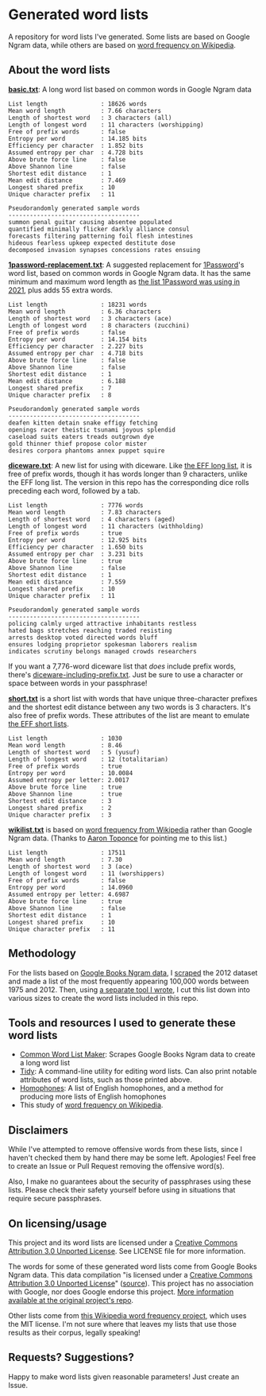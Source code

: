 # Generated word lists

A repository for word lists I've generated. Some lists are based on Google Ngram data, while others are based on [word frequency on Wikipedia](https://github.com/IlyaSemenov/wikipedia-word-frequency/blob/master/results/enwiki-20190320-words-frequency.txt).

## About the word lists

**[basic.txt](lists/basic.txt)**: A long word list based on common words in Google Ngram data
```text
List length               : 18626 words
Mean word length          : 7.66 characters
Length of shortest word   : 3 characters (all)
Length of longest word    : 11 characters (worshipping)
Free of prefix words      : false
Entropy per word          : 14.185 bits
Efficiency per character  : 1.852 bits
Assumed entropy per char  : 4.728 bits
Above brute force line    : false
Above Shannon line        : false
Shortest edit distance    : 1
Mean edit distance        : 7.469
Longest shared prefix     : 10
Unique character prefix   : 11

Pseudorandomly generated sample words
-------------------------------------
summon penal guitar causing absentee populated 
quantified minimally flicker darkly alliance consul 
forecasts filtering patterning foil flesh intestines 
hideous fearless upkeep expected destitute dose 
decomposed invasion synapses concessions rates ensuing 
```

**[1password-replacement.txt](lists/1password-replacement.txt)**: A suggested replacement for [1Password](https://1password.com/)'s word list, based on common words in Google Ngram data. It has the same minimum and maximum word length as [the list 1Password was using in 2021](https://1password.com/txt/agwordlist.txt), plus adds 55 extra words.
```text
List length               : 18231 words
Mean word length          : 6.36 characters
Length of shortest word   : 3 characters (ace)
Length of longest word    : 8 characters (zucchini)
Free of prefix words      : false
Entropy per word          : 14.154 bits
Efficiency per character  : 2.227 bits
Assumed entropy per char  : 4.718 bits
Above brute force line    : false
Above Shannon line        : false
Shortest edit distance    : 1
Mean edit distance        : 6.188
Longest shared prefix     : 7
Unique character prefix   : 8

Pseudorandomly generated sample words
-------------------------------------
deafen kitten detain snake effigy fetching 
openings racer theistic tsunami joyous splendid 
caseload suits eaters treads outgrown dye 
gold thinner thief propose color mister 
desires corpora phantoms annex puppet squire
```

**[diceware.txt](lists/diceware.txt)**: A new list for using with diceware. Like [the EFF long list](https://www.eff.org/dice), it is free of prefix words, though it has words longer than 9 characters, unlike the EFF long list. The version in this repo has the corresponding dice rolls preceding each word, followed by a tab. 
```text
List length               : 7776 words
Mean word length          : 7.83 characters
Length of shortest word   : 4 characters (aged)
Length of longest word    : 11 characters (withholding)
Free of prefix words      : true
Entropy per word          : 12.925 bits
Efficiency per character  : 1.650 bits
Assumed entropy per char  : 3.231 bits
Above brute force line    : true
Above Shannon line        : false
Shortest edit distance    : 1
Mean edit distance        : 7.559
Longest shared prefix     : 10
Unique character prefix   : 11

Pseudorandomly generated sample words
-------------------------------------
policing calmly urged attractive inhabitants restless 
hated bags stretches reaching traded resisting 
arrests desktop voted directed words bluff 
ensures lodging proprietor spokesman laborers realism 
indicates scrutiny belongs managed crowds researchers
```

If you want a 7,776-word diceware list that _does_ include prefix words, there's [diceware-including-prefix.txt](lists/diceware-including-prefix.txt). Just be sure to use a character or space between words in your passphrase!

**[short.txt](lists/short.txt)** is a short list with words that have unique three-character prefixes and the shortest edit distance between any two words is 3 characters. It's also free of prefix words. These attributes of the list are meant to emulate [the EFF short lists](https://www.eff.org/deeplinks/2016/07/new-wordlists-random-passphrases).
```text
List length               : 1030
Mean word length          : 8.46
Length of shortest word   : 5 (yusuf)
Length of longest word    : 12 (totalitarian)
Free of prefix words      : true
Entropy per word          : 10.0084
Assumed entropy per letter: 2.0017
Above brute force line    : true
Above Shannon line        : true
Shortest edit distance    : 3
Longest shared prefix     : 2
Unique character prefix   : 3
```

**[wikilist.txt](lists/wikilist.txt)** is based on [word frequency from Wikipedia](https://github.com/IlyaSemenov/wikipedia-word-frequency/blob/master/results/enwiki-20190320-words-frequency.txt) rather than Google Ngram data. (Thanks to [Aaron Toponce](https://fosstodon.org/@atoponce) for pointing me to this list.)
```text
List length               : 17511
Mean word length          : 7.30
Length of shortest word   : 3 (ace)
Length of longest word    : 11 (worshippers)
Free of prefix words      : false
Entropy per word          : 14.0960
Assumed entropy per letter: 4.6987
Above brute force line    : true
Above Shannon line        : false
Shortest edit distance    : 1
Longest shared prefix     : 10
Unique character prefix   : 11
```

## Methodology

For the lists based on [Google Books Ngram data](https://storage.googleapis.com/books/ngrams/books/datasetsv3.html), I [scraped](https://github.com/sts10/common_word_list_maker) the 2012 dataset and made a list of the most frequently appearing 100,000 words between 1975 and 2012. Then, using [a separate tool I wrote](https://github.com/sts10/tidy), I cut this list down into various sizes to create the word lists included in this repo.

## Tools and resources I used to generate these word lists

- [Common Word List Maker](https://github.com/sts10/common_word_list_maker): Scrapes Google Books Ngram data to create a long word list
- [Tidy](https://github.com/sts10/tidy): A command-line utility for editing word lists. Can also print notable attributes of word lists, such as those printed above.
- [Homophones](https://github.com/sts10/homophones/tree/main/homophone-lists): A list of English homophones, and a method for producing more lists of English homophones
- This study of [word frequency on Wikipedia](https://github.com/IlyaSemenov/wikipedia-word-frequency/).

## Disclaimers

While I've attempted to remove offensive words from these lists, since I haven't checked them by hand there may be some left. Apologies! Feel free to create an Issue or Pull Request removing the offensive word(s).

Also, I make no guarantees about the security of passphrases using these lists. Please check their safety yourself before using in situations that require secure passphrases.

## On licensing/usage

This project and its word lists are licensed under a [Creative Commons Attribution 3.0 Unported License](http://creativecommons.org/licenses/by/3.0/). See LICENSE file for more information.

The words for some of these generated word lists come from Google Books Ngram data. This data compilation "is licensed under a [Creative Commons Attribution 3.0 Unported License](http://creativecommons.org/licenses/by/3.0/)" ([source](https://storage.googleapis.com/books/ngrams/books/datasetsv3.html)). This project has no association with Google, nor does Google endorse this project. [More information available at the original project's repo](https://github.com/sts10/common_word_list_maker).

Other lists come from [this Wikipedia word frequency project](https://github.com/IlyaSemenov/wikipedia-word-frequency/), which uses the MIT license. I'm not sure where that leaves my lists that use those results as their corpus, legally speaking! 

## Requests? Suggestions? 

Happy to make word lists given reasonable parameters! Just create an Issue.
